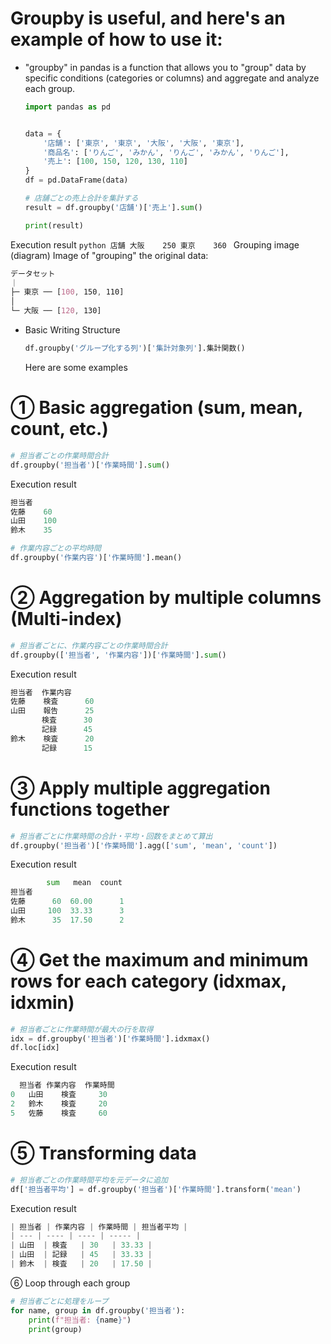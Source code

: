 # Groupby is useful, and here's an example of how to use it:

- "groupby" in pandas is a function that allows you to "group" data by specific conditions (categories or columns) and aggregate and analyze each group.
    ```python
    import pandas as pd
    
    
    data = {
        '店舗': ['東京', '東京', '大阪', '大阪', '東京'],
        '商品名': ['りんご', 'みかん', 'りんご', 'みかん', 'りんご'],
        '売上': [100, 150, 120, 130, 110]
    }
    df = pd.DataFrame(data)
    
    # 店舗ごとの売上合計を集計する
    result = df.groupby('店舗')['売上'].sum()
    
    print(result)
    ```
Execution result
    ```python
    店舗
    大阪    250
    東京    360
    ```
Grouping image (diagram)
Image of "grouping" the original data:

```css
データセット
｜
├─ 東京 ── [100, 150, 110]
│
└─ 大阪 ── [120, 130]
```
- Basic Writing Structure
    ```python
    df.groupby('グループ化する列')['集計対象列'].集計関数()
    ```
    Here are some examples

# ① Basic aggregation (sum, mean, count, etc.)

```python
# 担当者ごとの作業時間合計
df.groupby('担当者')['作業時間'].sum()
```
Execution result
```python
担当者
佐藤    60
山田    100
鈴木    35
```
```python
# 作業内容ごとの平均時間
df.groupby('作業内容')['作業時間'].mean()
```

# ② Aggregation by multiple columns (Multi-index)

```python
# 担当者ごとに、作業内容ごとの作業時間合計
df.groupby(['担当者', '作業内容'])['作業時間'].sum()
```
Execution result
```python
担当者  作業内容
佐藤    検査      60
山田    報告      25
       検査      30
       記録      45
鈴木    検査      20
       記録      15
```

# ③ Apply multiple aggregation functions together

```python
# 担当者ごとに作業時間の合計・平均・回数をまとめて算出
df.groupby('担当者')['作業時間'].agg(['sum', 'mean', 'count'])
```
Execution result
```python
        sum   mean  count
担当者                    
佐藤      60  60.00      1
山田     100  33.33      3
鈴木      35  17.50      2
```


# ④ Get the maximum and minimum rows for each category (idxmax, idxmin)

```python
# 担当者ごとに作業時間が最大の行を取得
idx = df.groupby('担当者')['作業時間'].idxmax()
df.loc[idx]
```
Execution result
```python
  担当者 作業内容  作業時間
0   山田    検査     30
2   鈴木    検査     20
5   佐藤    検査     60

```

# ⑤ Transforming data

```python
# 担当者ごとの作業時間平均を元データに追加
df['担当者平均'] = df.groupby('担当者')['作業時間'].transform('mean')
```
Execution result
```python
| 担当者 | 作業内容 | 作業時間 | 担当者平均 |
| --- | ---- | ---- | ----- |
| 山田  | 検査   | 30   | 33.33 |
| 山田  | 記録   | 45   | 33.33 |
| 鈴木  | 検査   | 20   | 17.50 |
```

⑥ Loop through each group

```python
# 担当者ごとに処理をループ
for name, group in df.groupby('担当者'):
    print(f"担当者: {name}")
    print(group)
```
